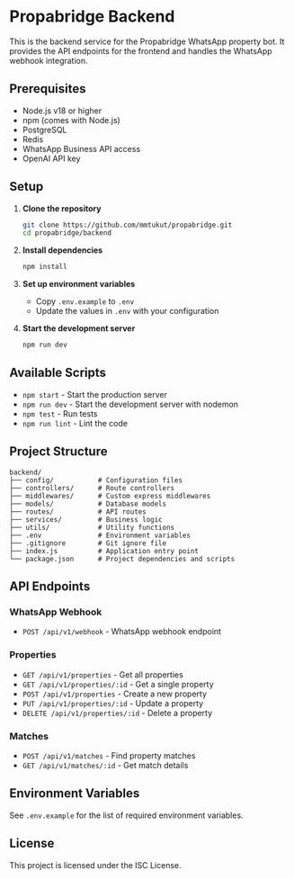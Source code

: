 # Propabridge Backend

This is the backend service for the Propabridge WhatsApp property bot. It provides the API endpoints for the frontend and handles the WhatsApp webhook integration.

## Prerequisites

- Node.js v18 or higher
- npm (comes with Node.js)
- PostgreSQL
- Redis
- WhatsApp Business API access
- OpenAI API key

## Setup

1. **Clone the repository**
   ```bash
   git clone https://github.com/mmtukut/propabridge.git
   cd propabridge/backend
   ```

2. **Install dependencies**
   ```bash
   npm install
   ```

3. **Set up environment variables**
   - Copy `.env.example` to `.env`
   - Update the values in `.env` with your configuration

4. **Start the development server**
   ```bash
   npm run dev
   ```

## Available Scripts

- `npm start` - Start the production server
- `npm run dev` - Start the development server with nodemon
- `npm test` - Run tests
- `npm run lint` - Lint the code

## Project Structure

```
backend/
├── config/           # Configuration files
├── controllers/      # Route controllers
├── middlewares/      # Custom express middlewares
├── models/           # Database models
├── routes/           # API routes
├── services/         # Business logic
├── utils/            # Utility functions
├── .env              # Environment variables
├── .gitignore        # Git ignore file
├── index.js          # Application entry point
└── package.json      # Project dependencies and scripts
```

## API Endpoints

### WhatsApp Webhook

- `POST /api/v1/webhook` - WhatsApp webhook endpoint

### Properties

- `GET /api/v1/properties` - Get all properties
- `GET /api/v1/properties/:id` - Get a single property
- `POST /api/v1/properties` - Create a new property
- `PUT /api/v1/properties/:id` - Update a property
- `DELETE /api/v1/properties/:id` - Delete a property

### Matches

- `POST /api/v1/matches` - Find property matches
- `GET /api/v1/matches/:id` - Get match details

## Environment Variables

See `.env.example` for the list of required environment variables.

## License

This project is licensed under the ISC License.
